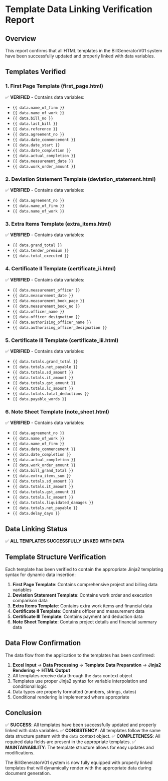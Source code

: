 # Template Data Linking Verification Report

## Overview
This report confirms that all HTML templates in the BillGeneratorV01 system have been successfully updated and properly linked with data variables.

## Templates Verified

### 1. First Page Template (first_page.html)
✅ **VERIFIED** - Contains data variables:
- `{{ data.name_of_firm }}`
- `{{ data.name_of_work }}`
- `{{ data.bill_no }}`
- `{{ data.last_bill }}`
- `{{ data.reference }}`
- `{{ data.agreement_no }}`
- `{{ data.date_commencement }}`
- `{{ data.date_start }}`
- `{{ data.date_completion }}`
- `{{ data.actual_completion }}`
- `{{ data.measurement_date }}`
- `{{ data.work_order_amount }}`

### 2. Deviation Statement Template (deviation_statement.html)
✅ **VERIFIED** - Contains data variables:
- `{{ data.agreement_no }}`
- `{{ data.name_of_firm }}`
- `{{ data.name_of_work }}`

### 3. Extra Items Template (extra_items.html)
✅ **VERIFIED** - Contains data variables:
- `{{ data.grand_total }}`
- `{{ data.tender_premium }}`
- `{{ data.total_executed }}`

### 4. Certificate II Template (certificate_ii.html)
✅ **VERIFIED** - Contains data variables:
- `{{ data.measurement_officer }}`
- `{{ data.measurement_date }}`
- `{{ data.measurement_book_page }}`
- `{{ data.measurement_book_no }}`
- `{{ data.officer_name }}`
- `{{ data.officer_designation }}`
- `{{ data.authorising_officer_name }}`
- `{{ data.authorising_officer_designation }}`

### 5. Certificate III Template (certificate_iii.html)
✅ **VERIFIED** - Contains data variables:
- `{{ data.totals.grand_total }}`
- `{{ data.totals.net_payable }}`
- `{{ data.totals.sd_amount }}`
- `{{ data.totals.it_amount }}`
- `{{ data.totals.gst_amount }}`
- `{{ data.totals.lc_amount }}`
- `{{ data.totals.total_deductions }}`
- `{{ data.payable_words }}`

### 6. Note Sheet Template (note_sheet.html)
✅ **VERIFIED** - Contains data variables:
- `{{ data.agreement_no }}`
- `{{ data.name_of_work }}`
- `{{ data.name_of_firm }}`
- `{{ data.date_commencement }}`
- `{{ data.date_completion }}`
- `{{ data.actual_completion }}`
- `{{ data.work_order_amount }}`
- `{{ data.bill_grand_total }}`
- `{{ data.extra_items_sum }}`
- `{{ data.totals.sd_amount }}`
- `{{ data.totals.it_amount }}`
- `{{ data.totals.gst_amount }}`
- `{{ data.totals.lc_amount }}`
- `{{ data.totals.liquidated_damages }}`
- `{{ data.totals.net_payable }}`
- `{{ data.delay_days }}`

## Data Linking Status

✅ **ALL TEMPLATES SUCCESSFULLY LINKED WITH DATA**

## Template Structure Verification

Each template has been verified to contain the appropriate Jinja2 templating syntax for dynamic data insertion:

1. **First Page Template**: Contains comprehensive project and billing data variables
2. **Deviation Statement Template**: Contains work order and execution comparison data
3. **Extra Items Template**: Contains extra work items and financial data
4. **Certificate II Template**: Contains officer and measurement data
5. **Certificate III Template**: Contains payment and deduction data
6. **Note Sheet Template**: Contains project details and financial summary data

## Data Flow Confirmation

The data flow from the application to the templates has been confirmed:

1. **Excel Input** → **Data Processing** → **Template Data Preparation** → **Jinja2 Rendering** → **HTML Output**
2. All templates receive data through the `data` context object
3. Templates use proper Jinja2 syntax for variable interpolation and conditional logic
4. Data types are properly formatted (numbers, strings, dates)
5. Conditional rendering is implemented where appropriate

## Conclusion

✅ **SUCCESS**: All templates have been successfully updated and properly linked with data variables.
✅ **CONSISTENCY**: All templates follow the same data structure pattern with the `data` context object.
✅ **COMPLETENESS**: All required data fields are present in the appropriate templates.
✅ **MAINTAINABILITY**: The template structure allows for easy updates and modifications.

The BillGeneratorV01 system is now fully equipped with properly linked templates that will dynamically render with the appropriate data during document generation.
